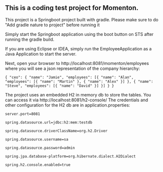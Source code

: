 <h2>This is a coding test project for Momenton.</h2>

This project is a Springboot project built with gradle. Please make sure to do "Add gradle nature to project" before running it

Simply start the Springboot application using the boot button on STS after running the gradle build.

If you are using Eclipse or IDEA, simply run the EmployeeApplication as a Java Application to start the server.

Next, open your browser to http://localhost:8081/momenton/employees where you will see a json representation of the company hierarchy:

<code>{
	"ceo": {
		"name": "Jamie",
		"employees": [{
			"name": "Alan",
			"employees": [{
				"name": "Martin"
			}, {
				"name": "Alex"
			}]
		}, {
			"name": "Steve",
			"employees": [{
				"name": "David"
			}]
		}]
	}
}</code>

The project uses an embedded H2 in memory db to store the tables. You can access it via http://localhost:8081/h2-console/
The credentials and other configuration for the H2 db are in application.properties:

<pre><code>server.port=8081</br>
spring.datasource.url=jdbc:h2:mem:testdb</br>
spring.datasource.driverClassName=org.h2.Driver</br>
spring.datasource.username=sa</br>
spring.datasource.password=admin</br>
spring.jpa.database-platform=org.hibernate.dialect.H2Dialect</br>
spring.h2.console.enabled=true</br></code></pre>


